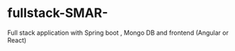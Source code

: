 # fullstack-SMAR-
Full stack application with Spring boot , Mongo DB and frontend (Angular or React)
